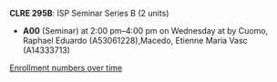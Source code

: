 **CLRE 295B**: ISP Seminar Series B (2 units)

- **A00** (Seminar) at 2:00 pm–4:00 pm on Wednesday at   by Cuomo, Raphael Eduardo (A53061228),Macedo, Etienne Maria Vasc (A14333713)

[Enrollment numbers over time](./CLRE295B.tsv)
